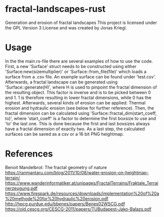 # fractal-landscapes-rust
Generation and erosion of fractal landscapes
This project is licensed under the GPL Version 3 License and was created by Jonas Kriegl.

# Usage
In the the main.rs-file there are several examples of how to use the code. First, a new 'Surface' struct needs to be constructed using either 'Surface:new(sizemultiplier)' or 'Surface::from_file(file)' which loads a surface from a .csv file. An example surface can be found under 'test.csv'. Afterwards, a fractal landscape can be generated using 'Surface::generate(H)', where H is used to pinpoint the fractal dimension of the resulting object. This factor is inverse and is to be picked between 0 and 1. 1 is therefore resulting in lower fractal dimensions, while 0 has the highest. Afterwards, several kinds of erosion can be applied: Thermal erosion and hydraulic erosion (see below for further reference). Then, the fractal dimension can be calculated using 'Surface::fractal_dim(start_coeff, to)', where 'start_coeff' is a factor to determine the first boxsize to use and 'to' the last one. This is done because the first and last boxsizes always have a fractal dimension of exactly two. As a last step, the calculated surfaces can be saved as a csv or a 16 bit PNG heightmap.

# References
Benoit Mandelbrot: The fractal geometry of nature
https://ranmantaru.com/blog/2011/10/08/water-erosion-on-heightmap-terrain/
https://www.wanderinformatiker.at/unipages/FractalTerrains/Fraktale_Terrainerzeugung.pdf
https://www.firespark.de/resources/downloads/implementation%20of%20a%20methode%20for%20hydraulic%20erosion.pdf
http://hpcg.purdue.edu/bbenes/papers/Benes02WSCG.pdf
https://old.cescg.org/CESCG-2011/papers/TUBudapest-Jako-Balazs.pdf
